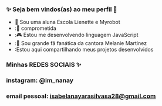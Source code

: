 ### ✨ Seja bem vindos(as) ao meu perfil 🩷

- 🏫 Sou uma aluna Escola Lienette e Myrobot 
- :💍 comprometida
-  :🎮 Estou me desenvolvendo linguagem JavaScript
-  :🍼 Sou grande fã fanática da cantora Melanie Martinez
-  :Estou aqui compartilhando meus projetos desenvolvidos

### Minhas REDES SOCIAIS ✨
### instagram: @im_nanay
### email pessoal: isabelanayarasilvasa28@gmail.com
